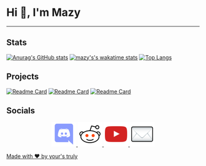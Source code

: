 # Hi :wave:, I'm Mazy

***

## Stats

[![Anurag's GitHub stats](https://github-readme-stats.vercel.app/api?username=mazylol&show_icons=true&theme=tokyonight)](https://github.com/anuraghazra/github-readme-stats)
[![mazy's's wakatime stats](https://github-readme-stats.vercel.app/api/wakatime?username=mazylol&theme=tokyonight)](https://github.com/anuraghazra/github-readme-stats)
[![Top Langs](https://github-readme-stats.vercel.app/api/top-langs/?username=mazylol&theme=tokyonight&layout=compact)](https://github.com/anuraghazra/github-readme-stats)


## Projects

[![Readme Card](https://github-readme-stats.vercel.app/api/pin/?username=mazylol&repo=mazbot&theme=tokyonight)](https://github.com/anuraghazra/github-readme-stats)
[![Readme Card](https://github-readme-stats.vercel.app/api/pin/?username=mazylol&repo=garfield&theme=tokyonight)](https://github.com/anuraghazra/github-readme-stats)
[![Readme Card](https://github-readme-stats.vercel.app/api/pin/?username=mazylol&repo=pyupload&theme=tokyonight)](https://github.com/anuraghazra/github-readme-stats)

## Socials
<p align="center" margin="30px">
 <span><a href="https://discord.gg/CHaNsbC"><img src="images/discord.png"></span>
 <span><a href="https://reddit.com/r/mazy"><img src="images/reddit.png"></span>
 <span><a href="https://www.youtube.com/channel/UCTU12OQOJq55jgqM88P8q0w"><img src="images/youtube.png"></span>
 <span><a href="http://mailto:mazylol@cock.li"><img src="images/mail.png"></span>
</p>

[Made with :heart: by your's truly](https://www.youtube.com/watch?v=dQw4w9WgXcQ)